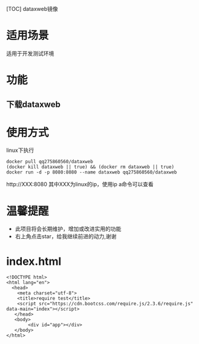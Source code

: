 [TOC]
dataxweb镜像

# 适用场景
适用于开发测试环境

# 功能
## 下载dataxweb

# 使用方式
linux下执行
```
docker pull qq275860560/dataxweb
(docker kill dataxweb || true) && (docker rm dataxweb || true) 
docker run -d -p 8080:8080 --name dataxweb qq275860560/dataxweb 
```

http://XXX:8080
其中XXX为linux的ip，使用ip a命令可以查看
 
# 温馨提醒

* 此项目将会长期维护，增加或改进实用的功能
* 右上角点击star，给我继续前进的动力,谢谢

# index.html
```
<!DOCTYPE html>
<html lang="en">
  <head>
    <meta charset="utf-8">
    <title>require test</title>  
	<script src="https://cdn.bootcss.com/require.js/2.3.6/require.js" data-main="index"></script> 
   </head>
   <body>
		<div id="app"></div>   	  
   </body>
</html>

```


